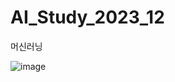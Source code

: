 # AI_Study_2023_12

머신러닝

![image](https://github.com/JayJay-Kay/AI_Study_2023_12/assets/110762505/a0515fca-e38e-4504-a4db-d3b82133e9c0)
